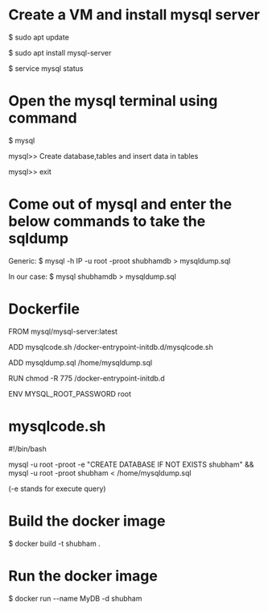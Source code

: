 Create a VM and install mysql server
====================================
$ sudo apt update

$ sudo apt install mysql-server

$ service mysql status


Open the mysql terminal using command
=====================================
$ mysql

mysql>> Create database,tables and insert data in tables

mysql>> exit


Come out of mysql and enter the below commands to take the sqldump
==================================================================
Generic: $ mysql -h IP -u root -proot shubhamdb > mysqldump.sql

In our case: $ mysql shubhamdb > mysqldump.sql


Dockerfile
==========
FROM mysql/mysql-server:latest

ADD mysqlcode.sh /docker-entrypoint-initdb.d/mysqlcode.sh

ADD mysqldump.sql /home/mysqldump.sql

RUN chmod -R 775 /docker-entrypoint-initdb.d

ENV MYSQL_ROOT_PASSWORD root


mysqlcode.sh
============
#!/bin/bash

mysql -u root -proot -e "CREATE DATABASE IF NOT EXISTS shubham" && mysql -u root -proot shubham < /home/mysqldump.sql

(-e stands for execute query)


Build the docker image
======================
$ docker build -t shubham .


Run the docker image
====================
$ docker run --name MyDB -d shubham
